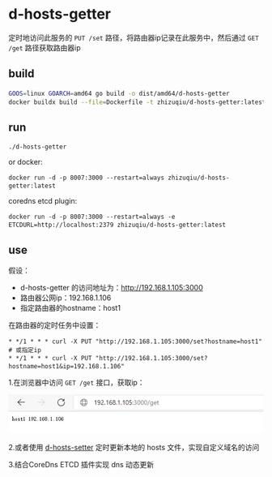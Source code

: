 # d-hosts-getter

定时地访问此服务的 `PUT /set` 路径，将路由器ip记录在此服务中，然后通过 `GET /get` 路径获取路由器ip

## build

```bash
GOOS=linux GOARCH=amd64 go build -o dist/amd64/d-hosts-getter
docker buildx build --file=Dockerfile -t zhizuqiu/d-hosts-getter:latest --platform=linux/amd64 . --push
```

## run

```
./d-hosts-getter
```

or docker:

```
docker run -d -p 8007:3000 --restart=always zhizuqiu/d-hosts-getter:latest
```

coredns etcd plugin:

```
docker run -d -p 8007:3000 --restart=always -e ETCDURL=http://localhost:2379 zhizuqiu/d-hosts-getter:latest
```

## use

假设：

- d-hosts-getter 的访问地址为：http://192.168.1.105:3000
- 路由器公网ip：192.168.1.106
- 指定路由器的hostname：host1

在路由器的定时任务中设置：

```
* */1 * * * curl -X PUT "http://192.168.1.105:3000/set?hostname=host1"
# 或指定ip
* */1 * * * curl -X PUT "http://192.168.1.105:3000/set?hostname=host1&ip=192.168.1.106"
```

1.在浏览器中访问 `GET /get` 接口，获取ip：

![demo.png](demo.png)

2.或者使用 [d-hosts-setter](https://github.com/zhizuqiu/d-hosts/tree/master/cmd/d-hosts-setter) 定时更新本地的 hosts 文件，实现自定义域名的访问

3.结合CoreDns ETCD 插件实现 dns 动态更新